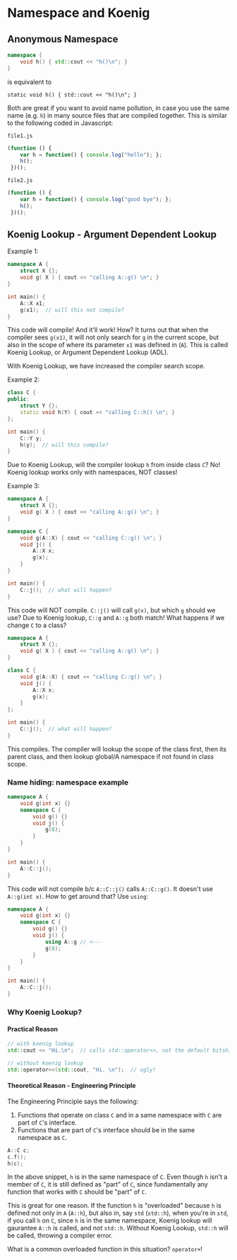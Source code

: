 # Namespace and Koenig

## Anonymous Namespace
```C++
namespace {
	void h() { std::cout << "h()\n"; }
}
```
is equivalent to

	static void h() { std::cout << "h()\n"; }

Both are great if you want to avoid name pollution, in case you use the same name (e.g. `h`) in many source files that are compiled together. This is similar to the following coded in Javascript:

`file1.js`
```JavaScript
(function () {
	var h = function() { console.log("hello"); };
	h();
 })();
```
`file2.js`
```	Javascript
(function () {
	var h = function() { console.log("good bye"); };
	h();
 })();
```

## Koenig Lookup - Argument Dependent Lookup
Example 1:
```C++
namespace A {
	struct X {};
    void g( X ) { cout << "calling A::g() \n"; }
}

int main() {
	A::X x1;
    g(x1);  // will this not compile?
}
```
This code will compile! And it'll work! How? It turns out that when the compiler sees `g(x1)`, it will not only search for `g` in the current scope, but also in the scope of where its parameter `x1` was defined in (`A`). This is called Koenig Lookup, or Argument Dependent Lookup (ADL).

With Koenig Lookup, we have increased the compiler search scope.

Example 2:
```C++
class C {
public:
	struct Y {};
    static void h(Y) { cout << "calling C::h() \n"; }
};

int main() {
	C::Y y;
    h(y);  // will this compile?
}
```
Due to Koenig Lookup, will the compiler lookup `h` from inside class `C`? No! Koenig lookup works only with namespaces, NOT classes!

Example 3:
```C++
namespace A {
	struct X {};
    void g( X ) { cout << "calling A::g() \n"; }
}

namespace C {
	void g(A::X) { cout << "calling C::g() \n"; }
    void j() {
    	A::X x;
        g(x);
    }
}

int main() {
	C::j();  // what will happen?
}
```   
This code will NOT compile. `C::j()` will call `g(x)`, but which `g` should we use? Due to Koenig lookup, `C::g` and `A::g` both match! What happens if we change `C` to a class?
```C++
namespace A {
	struct X {};
    void g( X ) { cout << "calling A::g() \n"; }
}

class C {
	void g(A::X) { cout << "calling C::g() \n"; }
    void j() {
    	A::X x;
        g(x);
    }
};

int main() {
	C::j();  // what will happen?
}
```  
This compiles. The compiler will lookup the scope of the class first, then its parent class, and then lookup global/A namespace if not found in class scope.

### Name hiding: namespace example
```C++
namespace A {
	void g(int x) {}
    namespace C {
    	void g() {}
        void j() {
        	g(8);
        }
    }
}

int main() {
	A::C::j();
}
```
This code will not compile b/c `A::C::j()` calls `A::C::g()`. It doesn't use `A::g(int x)`. How to get around that? Use `using`:
```C++
namespace A {
	void g(int x) {}
    namespace C {
    	void g() {}
        void j() {
        	using A::g // <---
        	g(8);
        }
    }
}

int main() {
	A::C::j();
}
```
### Why Koenig Lookup?

#### Practical Reason

```C++
// with koenig lookup
std::cout << "Hi.\n";  // calls std::operator<<, not the default bitshift << operator

// without koenig lookup
std::operator<<(std::cout, "Hi. \n");  // ugly!
```
#### Theoretical Reason - Engineering Principle

The Engineering Principle says the following:

1. Functions that operate on class `C` and in a same namespace with `C` are part of `C`'s interface.
2. Functions that are part of `C`'s interface should be in the same namespace as `C`.

```C++
A::C c;
c.f();
h(c);
```
In the above snippet, `h` is in the same namespace of `C`. Even though `h` isn't a member of `C`, it is still defined as "part" of `C`, since fundamentally any function that works with `C` should be "part" of `C`.

This is great for one reason. If the function `h` is "overloaded" because `h` is defined not only in `A` (`A::h`), but also in, say `std` (`std::h`), when you're in `std`, if you call `h` on `C`, since `h` is in the same namespace, Koenig lookup will gaurantee `A::h` is called, and not `std::h`. Without Koenig Lookup, `std::h` will be called, throwing a compiler error.

What is a common overloaded function in this situation? `operator+`!
